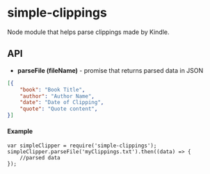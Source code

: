 # simple-clippings
Node module that helps parse clippings made by Kindle.

## API

- **parseFile (fileName)** - promise that returns parsed data in JSON 
```json
[{
    "book": "Book Title",
    "author": "Author Name",
    "date": "Date of Clipping",
    "quote": "Quote content",
}]
```



#### Example
```javacript
var simpleClipper = require('simple-clippings');
simpleClipper.parseFile('myClippings.txt').then((data) => {
    //parsed data
});
```